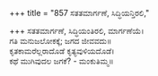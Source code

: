 +++
title = "857 ಸತತಮಾರ್ಗಣೆ, ಸಿದ್ಧಿಯನ್ತಿರಲಿ,"

+++
ಸತತಮಾರ್ಗಣೆ, ಸಿದ್ಧಿಯಂತಿರಲಿ, ಮಾರ್ಗಣೆಯೆ।  
ಗತಿ ಮನುಜಲೋಕಕ್ಕೆ; ಜಗದ ಜೀವವದು॥  
ಕೃತಕಾಮರೆಲ್ಲರಾದೊಡೆ ಕೃತ್ಯವುಳಿಯದೊಡೆ।  
ಕಥೆ ಮುಗಿವುದಲ ಜಗಕೆ? - ಮಂಕುತಿಮ್ಮ॥  
